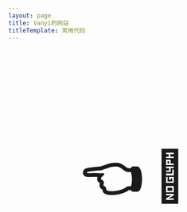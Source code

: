 ```yaml
---
layout: page
title: Vanyi的网站
titleTemplate: 常用代码
---
```


<h1 style="margin-top: 200px;font-size: 100px; text-align: center">👈 📝</h1>